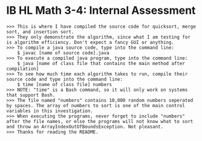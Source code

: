 # IB HL Math 3-4: Internal Assessment

	>>> This is where I have compiled the source code for quicksort, merge sort, and insertion sort.
	>>> They only demonstrate the algorithm, since what I am testing for is algorithm efficiency. Don't expect a fancy GUI or anything.
	>>> To compile a java source code, type into the command line:
		$ javac [name of source code].java
	>>> To execute a compiled java program, type into the command line:
		$ java [name of class file that contains the main method after compilation]
	>>> To see how much time each algorithm takes to run, compile their source code and type into the command line:
		$ time [name of class file] numbers
	>>> NOTE: "time" is a Bash command, so it will only work on systems that support Bash.
	>>> The file named "numbers" contains 10,000 random numbers seperated by spaces. The array of numbers to sort is one of the main control variables in this investigation.
	>>> When executing the programs, never forget to include "numbers" after the file names, or else the programs will not know what to sort and throw an ArrayIndexOutOfBoundsException. Not pleasant.
	>>> Thanks for reading the README.
